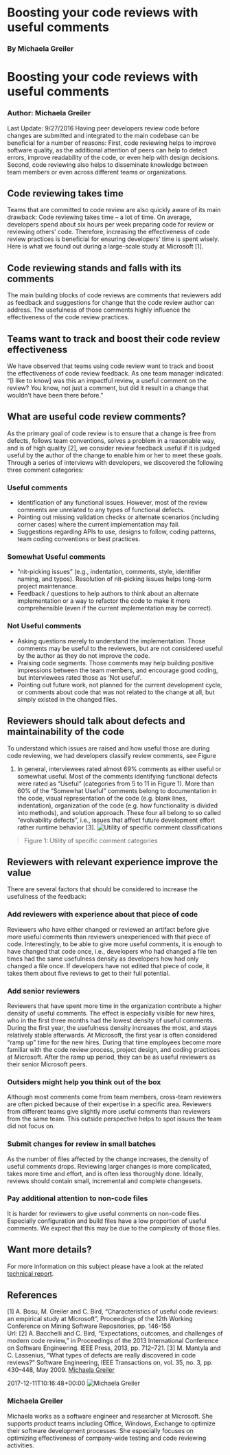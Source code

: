 # Boosting your code reviews with useful comments
### By Michaela Greiler

# Boosting your code reviews with useful comments
### Author: Michaela Greiler
Last Update: 9/27/2016
Having peer developers review code before changes are submitted and
integrated to the main codebase can be beneficial for a number of
reasons: First, code reviewing helps to improve software quality, as the
additional attention of peers can help to detect errors, improve
readability of the code, or even help with design decisions. Second,
code reviewing also helps to disseminate knowledge between team members
or even across different teams or organizations.
## Code reviewing takes time
Teams that are committed to code review are also quickly aware of its
main drawback: Code reviewing takes time – a lot of time. On average,
developers spend about six hours per week preparing code for review or
reviewing others’ code. Therefore, increasing the effectiveness of code
review practices is beneficial for ensuring developers’ time is spent
wisely. Here is what we found out during a large-scale study at
Microsoft \[1\].
## Code reviewing stands and falls with its comments
The main building blocks of code reviews are comments that reviewers add
as feedback and suggestions for change that the code review author can
address. The usefulness of those comments highly influence the
effectiveness of the code review practices.
## Teams want to track and boost their code review effectiveness
We have observed that teams using code review want to track and boost
the effectiveness of code review feedback. As one team manager
indicated:
“\[I like to know\] was this an impactful review, a useful comment on
the review? You know, not just a comment, but did it result in a change
that wouldn’t have been there before.”
## What are useful code review comments?
As the primary goal of code review is to ensure that a change is free
from defects, follows team conventions, solves a problem in a reasonable
way, and is of high quality \[2\], we consider review feedback useful if
it is judged useful by the author of the change to enable him or her to
meet these goals.
Through a series of interviews with developers, we discovered the
following three comment categories:
### Useful comments
  - Identification of any functional issues. However, most of the review
    comments are unrelated to any types of functional defects.
  - Pointing out missing validation checks or alternate scenarios
    (including corner cases) where the current implementation may fail.
  - Suggestions regarding APIs to use, designs to follow, coding
    patterns, team coding conventions or best practices.
### Somewhat Useful comments
  - “nit-picking issues” (e.g., indentation, comments, style, identifier
    naming, and typos). Resolution of nit-picking issues helps long-term
    project maintenance.
  - Feedback / questions to help authors to think about an alternate
    implementation or a way to refactor the code to make it more
    comprehensible (even if the current implementation may be correct).
### Not Useful comments
  - Asking questions merely to understand the implementation. Those
    comments may be useful to the reviewers, but are not considered
    useful by the author as they do not improve the code.
  - Praising code segments. Those comments may help building positive
    impressions between the team members, and encourage good coding, but
    interviewees rated those as ‘Not useful’.
  - Pointing out future work, not planned for the current development
    cycle, or comments about code that was not related to the change at
    all, but simply existed in the changed files.
## Reviewers should talk about defects and maintainability of the code
To understand which issues are raised and how useful those are during
code reviewing, we had developers classify review comments, see Figure
1. In general, interviewees rated almost 69% comments as either useful
or somewhat useful. Most of the comments identifying functional defects
were rated as “Useful” (categories from 5 to 11 in Figure 1). More than
60% of the “Somewhat Useful” comments belong to documentation in the
code, visual representation of the code (e.g. blank lines, indentation),
organization of the code (e.g. how functionality is divided into
methods), and solution approach. These four all belong to so called
“evolvability defects”, i.e., issues that affect future development
effort rather runtime behavior \[3\].
![Utility of specific comment
classifications](_img/usefulness-of-comments.png)
> Figure 1: Utility of specific comment categories
## Reviewers with relevant experience improve the value
There are several factors that should be considered to increase the
usefulness of the feedback:
### Add reviewers with experience about that piece of code
Reviewers who have either changed or reviewed an artifact before give
more useful comments than reviewers unexperienced with that piece of
code. Interestingly, to be able to give more useful comments, it is
enough to have changed that code once, i.e., developers who had changed
a file ten times had the same usefulness density as developers how had
only changed a file once. If developers have not edited that piece of
code, it takes them about five reviews to get to their full potential.
### Add senior reviewers
Reviewers that have spent more time in the organization contribute a
higher density of useful comments. The effect is especially visible for
new hires, who in the first three months had the lowest density of
useful comments. During the first year, the usefulness density increases
the most, and stays relatively stable afterwards. At Microsoft, the
first year is often considered “ramp up” time for the new hires. During
that time employees become more familiar with the code review process,
project design, and coding practices at Microsoft. After the ramp up
period, they can be as useful reviewers as their senior Microsoft peers.
### Outsiders might help you think out of the box
Although most comments come from team members, cross-team reviewers are
often picked because of their expertise in a specific area. Reviewers
from different teams give slightly more useful comments than reviewers
from the same team. This outside perspective helps to spot issues the
team did not focus on.
### Submit changes for review in small batches
As the number of files affected by the change increases, the density of
useful comments drops. Reviewing larger changes is more complicated,
takes more time and effort, and is often less thoroughly done. Ideally,
reviews should contain small, incremental and complete changesets.
### Pay additional attention to non-code files
It is harder for reviewers to give useful comments on non-code files.
Especially configuration and build files have a low proportion of useful
comments. We expect that this may be due to the complexity of those
files.
## Want more details?
For more information on this subject please have a look at the related
[technical
report](https://www.microsoft.com/en-us/research/wp-content/uploads/2016/02/bosu2015useful.pdf).
## References
\[1\] A. Bosu, M. Greiler and C. Bird, “Characteristics of useful code
reviews: an empirical study at Microsoft”, Proceedings of the 12th
Working Conference on Mining Software Repositories, pp. 146-156  
Url:
\[2\] A. Bacchelli and C. Bird, “Expectations, outcomes, and challenges
of modern code review,” in Proceedings of the 2013 International
Conference on Software Engineering. IEEE Press, 2013, pp. 712–721.
\[3\] M. Mantyla and C. Lassenius, “What types of defects are really
discovered in code reviews?” Software Engineering, IEEE Transactions on,
vol. 35, no. 3, pp. 430–448, May 2009.
  [Michaela
Greiler](https://www.visualstudio.com/author/michaelagreiler2/ "Posts by Michaela Greiler")
  
2017-12-11T10:16:48+00:00 
![Michaela
Greiler](_img/michaelagreiler2_avatar_1502929123-130x130.jpeg)
### Michaela Greiler
Michaela works as a software engineer and researcher at Microsoft. She
supports product teams including Office, Windows, Exchange to optimize
their software development processes. She especially focuses on
optimizing effectiveness of company-wide testing and code reviewing
activities.